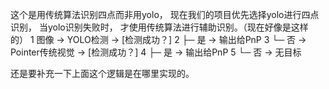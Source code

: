 这个是用传统算法识别四点而非用yolo， 现在我们的项目优先选择yolo进行四点识别， 当yolo识别失败时， 才使用传统算法进行辅助识别。（现在好像是这样的）
1 图像 → YOLO检测 → [检测成功？]
   2                  ├─ 是 → 输出给PnP
   3                  └─ 否 → Pointer传统视觉 → [检测成功？]
   4                                           ├─ 是 → 输出给PnP
   5                                           └─ 否 → 无目标


还是要补充一下上面这个逻辑是在哪里实现的。
